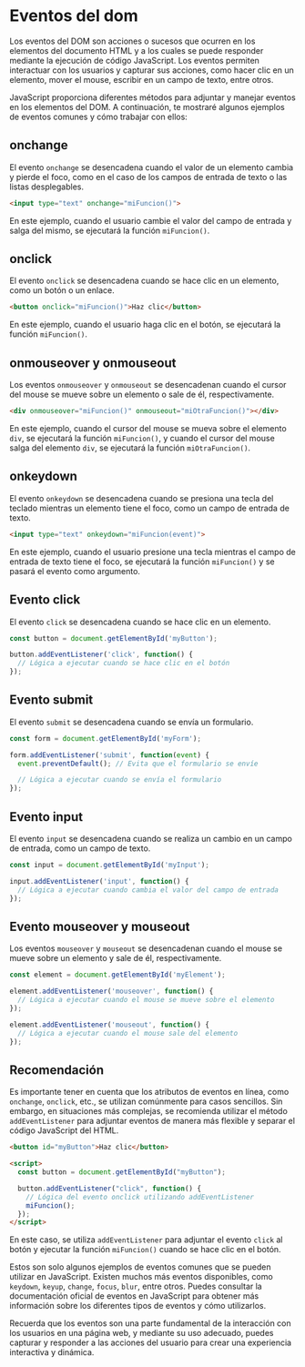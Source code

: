 # Eventos del dom

Los eventos del DOM son acciones o sucesos que ocurren en los elementos del documento HTML y a los cuales se puede responder mediante la ejecución de código JavaScript. Los eventos permiten interactuar con los usuarios y capturar sus acciones, como hacer clic en un elemento, mover el mouse, escribir en un campo de texto, entre otros.

JavaScript proporciona diferentes métodos para adjuntar y manejar eventos en los elementos del DOM. A continuación, te mostraré algunos ejemplos de eventos comunes y cómo trabajar con ellos:

## onchange

El evento `onchange` se desencadena cuando el valor de un elemento cambia y pierde el foco, como en el caso de los campos de entrada de texto o las listas desplegables.

```html
<input type="text" onchange="miFuncion()">
```

En este ejemplo, cuando el usuario cambie el valor del campo de entrada y salga del mismo, se ejecutará la función `miFuncion()`.

## onclick

El evento `onclick` se desencadena cuando se hace clic en un elemento, como un botón o un enlace.

```html
<button onclick="miFuncion()">Haz clic</button>
```

En este ejemplo, cuando el usuario haga clic en el botón, se ejecutará la función `miFuncion()`.

## onmouseover y onmouseout

Los eventos `onmouseover` y `onmouseout` se desencadenan cuando el cursor del mouse se mueve sobre un elemento o sale de él, respectivamente.

```html
<div onmouseover="miFuncion()" onmouseout="miOtraFuncion()"></div>
```

En este ejemplo, cuando el cursor del mouse se mueva sobre el elemento `div`, se ejecutará la función `miFuncion()`, y cuando el cursor del mouse salga del elemento `div`, se ejecutará la función `miOtraFuncion()`.

## onkeydown

El evento `onkeydown` se desencadena cuando se presiona una tecla del teclado mientras un elemento tiene el foco, como un campo de entrada de texto.

```html
<input type="text" onkeydown="miFuncion(event)">
```

En este ejemplo, cuando el usuario presione una tecla mientras el campo de entrada de texto tiene el foco, se ejecutará la función `miFuncion()` y se pasará el evento como argumento.

## Evento click

El evento `click` se desencadena cuando se hace clic en un elemento.

```javascript
const button = document.getElementById('myButton');

button.addEventListener('click', function() {
  // Lógica a ejecutar cuando se hace clic en el botón
});
```

## Evento submit

El evento `submit` se desencadena cuando se envía un formulario.

```javascript
const form = document.getElementById('myForm');

form.addEventListener('submit', function(event) {
  event.preventDefault(); // Evita que el formulario se envíe

  // Lógica a ejecutar cuando se envía el formulario
});
```

## Evento input

El evento `input` se desencadena cuando se realiza un cambio en un campo de entrada, como un campo de texto.

```javascript
const input = document.getElementById('myInput');

input.addEventListener('input', function() {
  // Lógica a ejecutar cuando cambia el valor del campo de entrada
});
```

## Evento mouseover y mouseout

Los eventos `mouseover` y `mouseout` se desencadenan cuando el mouse se mueve sobre un elemento y sale de él, respectivamente.

```javascript
const element = document.getElementById('myElement');

element.addEventListener('mouseover', function() {
  // Lógica a ejecutar cuando el mouse se mueve sobre el elemento
});

element.addEventListener('mouseout', function() {
  // Lógica a ejecutar cuando el mouse sale del elemento
});
```

## Recomendación

Es importante tener en cuenta que los atributos de eventos en línea, como `onchange`, `onclick`, etc., se utilizan comúnmente para casos sencillos. Sin embargo, en situaciones más complejas, se recomienda utilizar el método `addEventListener` para adjuntar eventos de manera más flexible y separar el código JavaScript del HTML.

```html
<button id="myButton">Haz clic</button>

<script>
  const button = document.getElementById("myButton");

  button.addEventListener("click", function() {
    // Lógica del evento onclick utilizando addEventListener
    miFuncion();
  });
</script>
```

En este caso, se utiliza `addEventListener` para adjuntar el evento `click` al botón y ejecutar la función `miFuncion()` cuando se hace clic en el botón.

Estos son solo algunos ejemplos de eventos comunes que se pueden utilizar en JavaScript. Existen muchos más eventos disponibles, como `keydown`, `keyup`, `change`, `focus`, `blur`, entre otros. Puedes consultar la documentación oficial de eventos en JavaScript para obtener más información sobre los diferentes tipos de eventos y cómo utilizarlos.

Recuerda que los eventos son una parte fundamental de la interacción con los usuarios en una página web, y mediante su uso adecuado, puedes capturar y responder a las acciones del usuario para crear una experiencia interactiva y dinámica.
